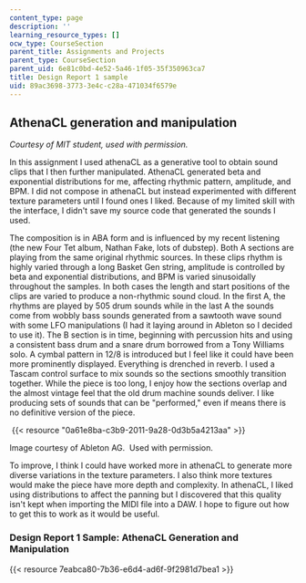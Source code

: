 ```yaml
---
content_type: page
description: ''
learning_resource_types: []
ocw_type: CourseSection
parent_title: Assignments and Projects
parent_type: CourseSection
parent_uid: 6e81c0bd-4e52-5a46-1f05-35f350963ca7
title: Design Report 1 sample
uid: 89ac3698-3773-3e4c-c28a-471034f6579e
---
```


AthenaCL generation and manipulation
------------------------------------

_Courtesy of MIT student, used with permission._

In this assignment I used athenaCL as a generative tool to obtain sound clips that I then further manipulated. AthenaCL generated beta and exponential distributions for me, affecting rhythmic pattern, amplitude, and BPM. I did not compose in athenaCL but instead experimented with different texture parameters until I found ones I liked. Because of my limited skill with the interface, I didn't save my source code that generated the sounds I used.

The composition is in ABA form and is influenced by my recent listening (the new Four Tet album, Nathan Fake, lots of dubstep). Both A sections are playing from the same original rhythmic sources. In these clips rhythm is highly varied through a long Basket Gen string, amplitude is controlled by beta and exponential distributions, and BPM is varied sinusoidally throughout the samples. In both cases the length and start positions of the clips are varied to produce a non-rhythmic sound cloud. In the first A, the rhythms are played by 505 drum sounds while in the last A the sounds come from wobbly bass sounds generated from a sawtooth wave sound with some LFO manipulations (I had it laying around in Ableton so I decided to use it). The B section is in time, beginning with percussion hits and using a consistent bass drum and a snare drum borrowed from a Tony Williams solo. A cymbal pattern in 12/8 is introduced but I feel like it could have been more prominently displayed. Everything is drenched in reverb. I used a Tascam control surface to mix sounds so the sections smoothly transition together. While the piece is too long, I enjoy how the sections overlap and the almost vintage feel that the old drum machine sounds deliver. I like producing sets of sounds that can be "performed," even if means there is no definitive version of the piece.

 {{< resource "0a61e8ba-c3b9-2011-9a28-0d3b5a4213aa" >}}

Image courtesy of Ableton AG.  Used with permission.

To improve, I think I could have worked more in athenaCL to generate more diverse variations in the texture parameters. I also think more textures would make the piece have more depth and complexity. In athenaCL, I liked using distributions to affect the panning but I discovered that this quality isn't kept when importing the MIDI file into a DAW. I hope to figure out how to get this to work as it would be useful.

### Design Report 1 Sample: AthenaCL Generation and Manipulation

{{< resource 7eabca80-7b36-e6d4-ad6f-9f2981d7bea1 >}}